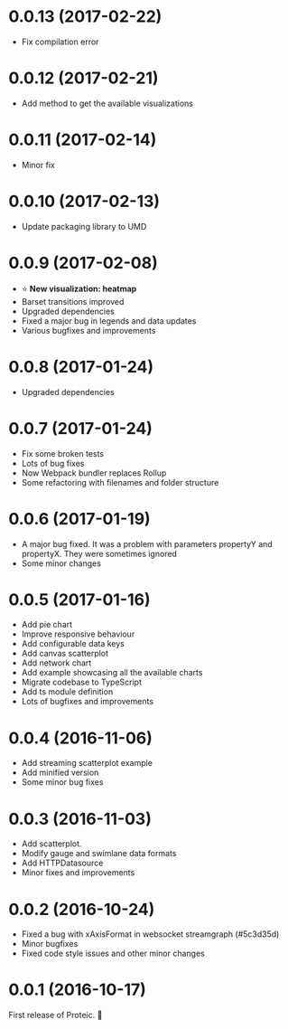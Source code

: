 # 0.0.13 (2017-02-22)
* Fix compilation error

# 0.0.12 (2017-02-21)
* Add method to get the available visualizations 

# 0.0.11 (2017-02-14)
* Minor fix

# 0.0.10 (2017-02-13)
* Update packaging library to UMD 

# 0.0.9 (2017-02-08)
* ⭐ **New visualization: heatmap**
* Barset transitions improved
* Upgraded dependencies
* Fixed a major bug in legends and data updates
* Various bugfixes and improvements

# 0.0.8 (2017-01-24)
* Upgraded dependencies

# 0.0.7 (2017-01-24)
* Fix some broken tests
* Lots of bug fixes
* Now Webpack bundler replaces Rollup
* Some refactoring with filenames and folder structure

# 0.0.6 (2017-01-19)
* A major bug fixed. It was a problem with parameters propertyY and propertyX. They were sometimes ignored
* Some minor changes

# 0.0.5 (2017-01-16)
* Add pie chart
* Improve responsive behaviour
* Add configurable data keys
* Add canvas scatterplot
* Add network chart
* Add example showcasing all the available charts
* Migrate codebase to TypeScript
* Add ts module definition
* Lots of bugfixes and improvements

# 0.0.4 (2016-11-06)
* Add streaming scatterplot example
* Add minified version
* Some minor bug fixes

# 0.0.3 (2016-11-03)
* Add scatterplot.
* Modify gauge and swimlane data formats
* Add HTTPDatasource
* Minor fixes and improvements

# 0.0.2 (2016-10-24)
* Fixed a bug with xAxisFormat in websocket streamgraph (#5c3d35d)
* Minor bugfixes
* Fixed code style issues and other minor changes

# 0.0.1 (2016-10-17)
First release of Proteic. :tada: